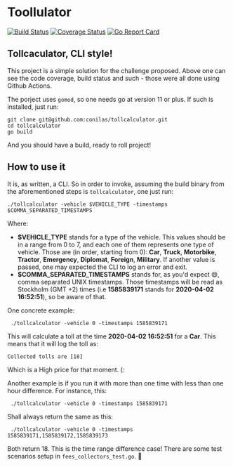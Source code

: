 # Toollulator

[![Build Status](https://github.com/conilas/tollcalculator/workflows/test%20and%20build/badge.svg)](https://github.com/conilas/tollcalculator/actions?workflow=test%20and%20build)
[![Coverage Status](https://coveralls.io/repos/github/conilas/tollcalculator/badge.svg?branch=master&kill_cache=1)](https://coveralls.io/github/conilas/tollcalculator?branch=master)
[![Go Report Card](https://goreportcard.com/badge/github.com/conilas/tollcalculator?kill_cache=1)](https://goreportcard.com/report/github.com/conilas/tollcalculator)


## Tollcaculator, CLI style!

This project is a simple solution for the challenge proposed. Above one can see the code coverage, build status and such - those were all done using Github Actions.

The porject uses `gomod`, so one needs go at version 11 or plus. If such is installed, just run:

```
git clone git@github.com:conilas/tollcalculator.git
cd tollcalculator
go build
```

And you should have a build, ready to roll project!

## How to use it

It is, as written, a CLI. So in order to invoke, assuming the build binary from the aforementioned steps is `tollcalculator`, one just run:

```
./tollcalculator -vehicle $VEHICLE_TYPE -timestamps $COMMA_SEPARATED_TIMESTAMPS
```

Where: 

- **$VEHICLE_TYPE** stands for a type of the vehicle. This values should be in a range from 0 to 7, and each one of them represents one type of vehicle. Those are (in order, starting from 0): **Car**, **Truck**, **Motorbike**, **Tractor**, **Emergency**, **Diplomat**, **Foreign**, **Military**. If another value is passed, one may expected the CLI to log an error and exit.
- **$COMMA_SEPARATED_TIMESTAMPS** stands for, as you'd expect :smile:, comma separated UNIX timestamps. Those timestamps will be read as Stockholm (GMT +2) times (i.e **1585839171** stands for **2020-04-02 16:52:51**), so be aware of that.

One concrete example:

```
 ./tollcalculator -vehicle 0 -timestamps 1585839171
```

This will calculate a toll at the time **2020-04-02 16:52:51** for a **Car**. This means that it will log the toll as:

```
Collected tolls are [18]
```

Which is a High price for that moment. (:

Another example is if you run it with more than one time with less than one hour difference. For instance, this: 

```
 ./tollcalculator -vehicle 0 -timestamps 1585839171
```

Shall always return the same as this:

```
 ./tollcalculator -vehicle 0 -timestamps 1585839171,1585839172,1585839173
```

Both return 18. This is the time range difference case! There are some test scenarios setup in `fees_collectors_test.go`. :tada:
